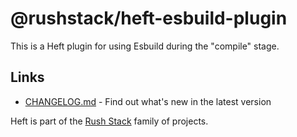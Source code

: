 # @rushstack/heft-esbuild-plugin

This is a Heft plugin for using Esbuild during the "compile" stage.

## Links

- [CHANGELOG.md](
  https://github.com/microsoft/rushstack/blob/master/heft-plugins/heft-esbuild-plugin/CHANGELOG.md) - Find
  out what's new in the latest version

Heft is part of the [Rush Stack](https://rushstack.io/) family of projects.

